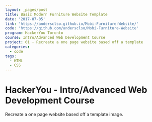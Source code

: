 ```yaml
---
layout: _pages/post
title: Basic Modern Furniture Website Template
date: '2017-07-05'
link: 'https://andersclso.github.io/Mobi-Furniture-Website/'
code: 'https://github.com/andersclso/Mobi-Furniture-Website'
program: HackerYou Toronto
course: Intro/Advanced Web Development Course
project: 01 - Recreate a one page website based off a template
categories:
  - code
tags:
  - HTML
  - CSS
---
```

# HackerYou - Intro/Advanced Web Development Course
Recreate a one page website based off a template image.
